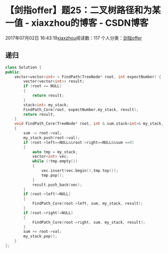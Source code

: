 # 【剑指offer】题25：二叉树路径和为某一值 - xiaxzhou的博客 - CSDN博客





2017年07月02日 16:43:19[xiaxzhou](https://me.csdn.net/xiaxzhou)阅读数：117
个人分类：[剑指offer](https://blog.csdn.net/xiaxzhou/article/category/6949916)









## 递归

```cpp
class Solution {
public:
    vector<vector<int> > FindPath(TreeNode* root, int expectNumber) {
        vector<vector<int>> result;
        if (root == NULL)
        {
            return result;
        }
        stack<int> my_stack;
        FindPath_Core(root, expectNumber,my_stack, result);
        return result;
    }
    void FindPath_Core(TreeNode* root, int & sum,stack<int>& my_stack, vector<vector<int>>& result)
    {
        sum -= root->val;
        my_stack.push(root->val);
        if (root->left==NULL&&root->right==NULL&&sum ==0)
        {
            auto tmp = my_stack;
            vector<int> vec;
            while (!tmp.empty())
            {
                vec.insert(vec.begin(),tmp.top());
                tmp.pop();
            }
            result.push_back(vec);
        }
        if (root->left!=NULL)
        {
            FindPath_Core(root->left, sum, my_stack, result);
        }
        if (root->right!=NULL)
        {
            FindPath_Core(root->right, sum, my_stack, result);
        }
        sum += root->val;
        my_stack.pop();
    }
};
```



